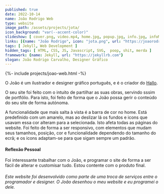 ```yaml
---
published: true
date: 2022-10-14
name: João Rodrigo Web
type: website
image_path: /assets/projects/jota/
icon_background: "var(--accent-color)"
slideshow: [ cover.png, video.mp4, home.jpg, popup.jpg, info.jpg, infoMobile.jpg, infoMeta.jpg, trabalhosDes.jpg, projetos.jpg, hallo.jpg, halloMobile.jpg, contact.jpg, contactMobile.jpg ]
links: [{name: "João Rodrigo", icon: "jota.png", url: "https://joaorodrigocarvalho.github.io"}]
tags: [ Jekyll, Web Development ]
hidden_tags: [ HTML, CSS, JS, Javascript, SVG,  poop, shit, merda ]
framework: {name: Jekyll, url: "https://jekyllrb.com"}
slogan: João Rodrigo Carvalho, Designer Gráfico
---
```

{%- include projects/joao-web.html -%}

O João é um ilustrador e designer gráfico português, e é o criador do [Hallo](https://joaorodrigocarvalho.github.io/projetos/hallo).

O seu site foi feito com o intuito de partilhar as suas obras, servindo sssim de portfólio. Para isto, foi feito de forma que o João possa gerir o conteúdo do seu site de forma autónoma.

A funcionalidade que mais salta à vista é a <span id="jota-ee-t">barra de cor</span> no home. Está predefinido com um amarelo, mas ao deslizar lá os fundos e icons que usavam essa cor alteram para a selecionada. Isto afeta todas as páginas do website.
Foi feito de forma a ser responsivo, com elementos que mudam seus tamanhos, posição, cor e funcionalidade dependendo do tamanho do ecrã; e os icons adaptam-se para que sigam sempre um padrão.

#### Reflexão Pessoal

Foi interessante trabalhar com o João, e programar o site de forma a ser fácil de alterar e customisar tudo.
Estou contente com o produto final.

###### Este website foi desenvolvido como parte de uma troca de serviços entre o programador e designer. O João desenhou o meu website e eu programei o dele.